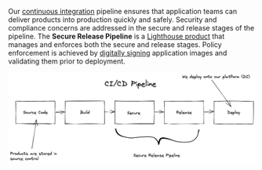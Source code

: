 

Our [continuous integration](https://www.martinfowler.com/articles/continuousIntegration.html) pipeline ensures that 
application teams can deliver products into production quickly and safely. Security and compliance concerns are 
addressed in the secure and release stages of the pipeline. The **Secure Release Pipeline** is a 
[Lighthouse product](https://github.com/department-of-veterans-affairs/lighthouse-tornado) that manages and enforces 
both the secure and release stages. Policy enforcement is achieved by 
[digitally signing](https://csrc.nist.gov/glossary/term/digital_signature) application images and validating them prior 
to deployment.

![Pipeline!](images/pipeline.png "CI/CD Pipeline")